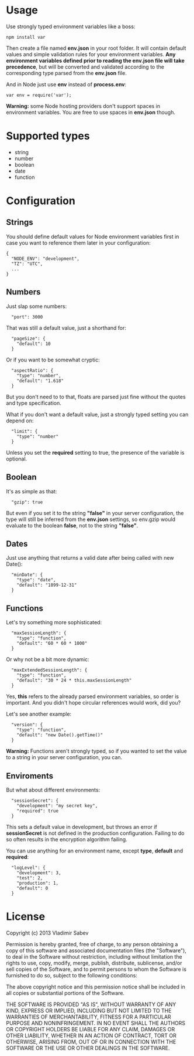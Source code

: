 Usage
======

Use strongly typed environment variables like a boss:

    npm install var

Then create a file named **env.json** in your root folder. It will contain default values and simple validation rules for your environment variables. **Any environment variables defined prior to reading the env.json file will take precedence**, but will be converted and validated according to the corresponding type parsed from the **env.json** file.

And in Node just use **env** instead of **process.env**:

    var env = require('var');

**Warning:** some Node hosting providers don't support spaces in environment variables. You are free to use spaces in **env.json** though.

Supported types
===============

- string
- number
- boolean
- date
- function

Configuration
===============

Strings
-------

You should define default values for Node environment variables first in case you want to reference them later in your configuration:

    {
      "NODE_ENV": "development",
      "TZ": "UTC",
      ...
    }

Numbers
-------

Just slap some numbers:

      "port": 3000

That was still a default value, just a shorthand for:

      "pageSize": {
        "default": 10
      }

Or if you want to be somewhat cryptic:

      "aspectRatio": {
        "type": "number",
        "default": "1.618"
      }

But you don't need to to that, floats are parsed just fine without the quotes and type specification.

What if you don't want a default value, just a strongly typed setting you can depend on:

      "limit": {
        "type": "number"
      }

Unless you set the **required** setting to true, the presence of the variable is optional.

Boolean
-------

It's as simple as that:

      "gzip": true

But even if you set it to the string **"false"** in your server configuration, the type will still be inferred from the **env.json** settings, so env.gzip would evaluate to the boolean **false**, not to the string **"false"**.

Dates
-----

Just use anything that returns a valid date after being called with new Date():

      "minDate": {
        "type": "date",
        "default": "1899-12-31"
      }

Functions
-------

Let's try something more sophisticated:

      "maxSessionLength": {
        "type": "function",
        "default": "60 * 60 * 1000"
      }

Or why not be a bit more dynamic:

      "maxExtendedSessionLength": {
        "type": "function",
        "default": "30 * 24 * this.maxSessionLength"
      }

Yes, **this** refers to the already parsed environment variables, so order is important. And you didn't hope circular references would work, did you?

Let's see another example:

      "version": {
        "type": "function",
        "default": "new Date().getTime()"
      }

**Warning:** Functions aren't strongly typed, so if you wanted to set the value to a string in your server configuration, you can.

Enviroments
-----------

But what about different environments:

      "sessionSecret": {
        "development": "my secret key",
        "required": true
      }

This sets a default value in development, but throws an error if **sessionSecret** is not defined in the production configuration. Failing to do so often results in the encryption algorithm failing.

You can use anything for an environment name, except **type**, **default** and **required**:

      "logLevel": {
        "development": 3,
        "test": 2,
        "production": 1,
        "default": 0
      }

License
=======
Copyright (c) 2013 Vladimir Sabev

Permission is hereby granted, free of charge, to any person
obtaining a copy of this software and associated documentation
files (the "Software"), to deal in the Software without
restriction, including without limitation the rights to use,
copy, modify, merge, publish, distribute, sublicense, and/or sell
copies of the Software, and to permit persons to whom the
Software is furnished to do so, subject to the following
conditions:

The above copyright notice and this permission notice shall be
included in all copies or substantial portions of the Software.

THE SOFTWARE IS PROVIDED "AS IS", WITHOUT WARRANTY OF ANY KIND,
EXPRESS OR IMPLIED, INCLUDING BUT NOT LIMITED TO THE WARRANTIES
OF MERCHANTABILITY, FITNESS FOR A PARTICULAR PURPOSE AND
NONINFRINGEMENT. IN NO EVENT SHALL THE AUTHORS OR COPYRIGHT
HOLDERS BE LIABLE FOR ANY CLAIM, DAMAGES OR OTHER LIABILITY,
WHETHER IN AN ACTION OF CONTRACT, TORT OR OTHERWISE, ARISING
FROM, OUT OF OR IN CONNECTION WITH THE SOFTWARE OR THE USE OR
OTHER DEALINGS IN THE SOFTWARE.
